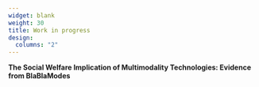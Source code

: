 ```yaml
---
widget: blank
weight: 30
title: Work in progress
design:
  columns: "2"
---
```


**The Social Welfare Implication of Multimodality Technologies: Evidence from BlaBlaModes**




